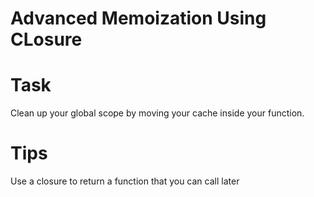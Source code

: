# Advanced Memoization Using CLosure

# Task

Clean up your global scope by moving your cache inside your function.

# Tips

Use a closure to return a function that you can call later
